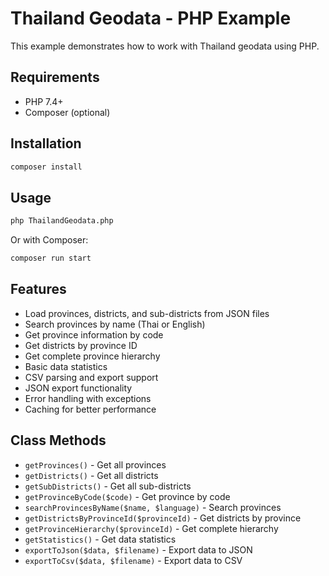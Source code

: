 # Thailand Geodata - PHP Example

This example demonstrates how to work with Thailand geodata using PHP.

## Requirements

- PHP 7.4+
- Composer (optional)

## Installation

```bash
composer install
```

## Usage

```bash
php ThailandGeodata.php
```

Or with Composer:

```bash
composer run start
```

## Features

- Load provinces, districts, and sub-districts from JSON files
- Search provinces by name (Thai or English)
- Get province information by code
- Get districts by province ID
- Get complete province hierarchy
- Basic data statistics
- CSV parsing and export support
- JSON export functionality
- Error handling with exceptions
- Caching for better performance

## Class Methods

- `getProvinces()` - Get all provinces
- `getDistricts()` - Get all districts
- `getSubDistricts()` - Get all sub-districts
- `getProvinceByCode($code)` - Get province by code
- `searchProvincesByName($name, $language)` - Search provinces
- `getDistrictsByProvinceId($provinceId)` - Get districts by province
- `getProvinceHierarchy($provinceId)` - Get complete hierarchy
- `getStatistics()` - Get data statistics
- `exportToJson($data, $filename)` - Export data to JSON
- `exportToCsv($data, $filename)` - Export data to CSV